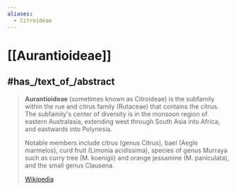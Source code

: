 ```yaml
---
aliases:
  - Citroideae
---
```


# [[Aurantioideae]] 


## #has_/text_of_/abstract 

> **Aurantioideae** (sometimes known as Citroideae) is the subfamily within the rue and citrus family (Rutaceae) that contains the citrus. The subfamily's center of diversity is in the monsoon region of eastern Australasia, extending west through South Asia into Africa, and eastwards into Polynesia.
>
> Notable members include citrus (genus Citrus), bael (Aegle marmelos), curd fruit (Limonia acidissima), species of genus Murraya such as curry tree (M. koenigii) and orange jessamine (M. paniculata), and the small genus Clausena.
>
> [Wikipedia](https://en.wikipedia.org/wiki/Aurantioideae) 

